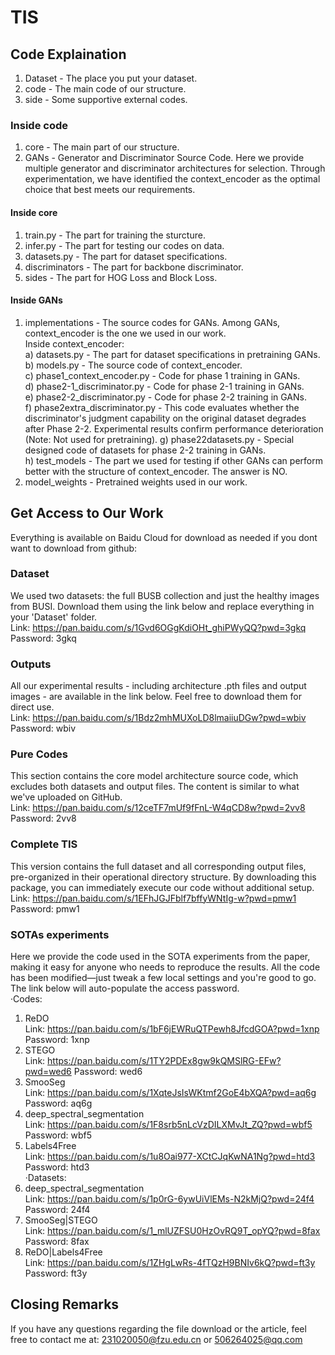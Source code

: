 # TIS
## Code Explaination
1. Dataset - The place you put your dataset. <br>
2. code - The main code of our structure. <br>
3. side - Some supportive external codes. <br>
### Inside code
1. core - The main part of our structure. <br>
2. GANs - Generator and Discriminator Source Code. Here we provide multiple generator and discriminator architectures for selection. Through experimentation, we have identified the context_encoder as the optimal choice that best meets our requirements. <br>
#### Inside core
1. train.py - The part for training the sturcture. <br>
2. infer.py - The part for testing our codes on data. <br>
3. datasets.py - The part for dataset specifications. <br>
4. discriminators - The part for backbone discriminator. <br>
5. sides - The part for HOG Loss and Block Loss. <br>
#### Inside GANs
1. implementations - The source codes for GANs. Among GANs, context_encoder is the one we used in our work. <br>
     Inside context_encoder: <br>
   a) datasets.py - The part for dataset specifications in pretraining GANs. <br>
   b) models.py - The source code of context_encoder. <br>
   c) phase1_context_encoder.py - Code for phase 1 training in GANs. <br>
   d) phase2-1_discriminator.py - Code for phase 2-1 training in GANs. <br>
   e) phase2-2_discriminator.py - Code for phase 2-2 training in GANs. <br>
   f) phase2extra_discriminator.py - This code evaluates whether the discriminator's judgment capability on the original dataset degrades after Phase 2-2. Experimental results confirm performance deterioration (Note: Not used for pretraining).
   g) phase22datasets.py - Special designed code of datasets for phase 2-2 training in GANs. <br>
   h) test_models - The part we used for testing if other GANs can perform better with the structure of context_encoder. The answer is NO. <br>
3. model_weights - Pretrained weights used in our work.
## Get Access to Our Work
Everything is available on Baidu Cloud for download as needed if you dont want to download from github:
### Dataset
We used two datasets: the full BUSB collection and just the healthy images from BUSI. Download them using the link below and replace everything in your 'Dataset' folder. <br>
Link: https://pan.baidu.com/s/1Gvd6OGgKdiOHt_ghiPWyQQ?pwd=3gkq Password: 3gkq <br>
### Outputs
All our experimental results - including architecture .pth files and output images - are available in the link below. Feel free to download them for direct use. <br>
Link: https://pan.baidu.com/s/1Bdz2mhMUXoLD8lmaiiuDGw?pwd=wbiv Password: wbiv <br>
### Pure Codes
This section contains the core model architecture source code, which excludes both datasets and output files. The content is similar to what we've uploaded on GitHub. <br>
Link: https://pan.baidu.com/s/12ceTF7mUf9fFnL-W4qCD8w?pwd=2vv8 Password: 2vv8  <br>
### Complete TIS
This version contains the full dataset and all corresponding output files, pre-organized in their operational directory structure. By downloading this package, you can immediately execute our code without additional setup. <br>
Link: https://pan.baidu.com/s/1EFhJGJFblf7bffyWNtIg-w?pwd=pmw1 Password: pmw1 
### SOTAs experiments
Here we provide the code used in the SOTA experiments from the paper, making it easy for anyone who needs to reproduce the results. All the code has been modified—just tweak a few local settings and you're good to go. The link below will auto-populate the access password. <br>
·Codes:<br>
1. ReDO <br>
Link: https://pan.baidu.com/s/1bF6jEWRuQTPewh8JfcdGOA?pwd=1xnp Password: 1xnp <br>
2. STEGO <br>
Link: https://pan.baidu.com/s/1TY2PDEx8gw9kQMSlRG-EFw?pwd=wed6 Password: wed6 <br>
3. SmooSeg <br>
Link: https://pan.baidu.com/s/1XqteJsIsWKtmf2GoE4bXQA?pwd=aq6g Password: aq6g <br>
4. deep_spectral_segmentation <br>
Link: https://pan.baidu.com/s/1F8srb5nLcVzDILXMvJt_ZQ?pwd=wbf5 Password: wbf5 <br>
5. Labels4Free <br>
Link: https://pan.baidu.com/s/1u8Oai977-XCtCJqKwNA1Ng?pwd=htd3 Password: htd3 <br>
·Datasets: <br>
1. deep_spectral_segmentation <br>
Link: https://pan.baidu.com/s/1p0rG-6ywUiVlEMs-N2kMjQ?pwd=24f4 Password: 24f4 <br>
2. SmooSeg|STEGO <br>
Link: https://pan.baidu.com/s/1_mlUZFSU0HzOvRQ9T_opYQ?pwd=8fax Password: 8fax <br>
3. ReDO|Labels4Free<br>
Link: https://pan.baidu.com/s/1ZHgLwRs-4fTQzH9BNIv6kQ?pwd=ft3y Password: ft3y <br>

## Closing Remarks
If you have any questions regarding the file download or the article, feel free to contact me at: 231020050@fzu.edu.cn or 506264025@qq.com
